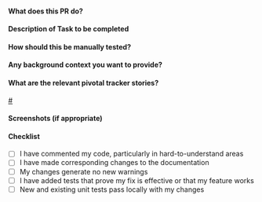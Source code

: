 #### What does this PR do?



#### Description of Task to be completed



#### How should this be manually tested?



#### Any background context you want to provide?



#### What are the relevant pivotal tracker stories?

[#<id>](https://www.pivotaltracker.com/n/projects/2316882/<id>)

#### Screenshots (if appropriate)



#### Checklist

- [ ] I have commented my code, particularly in hard-to-understand areas
- [ ] I have made corresponding changes to the documentation
- [ ] My changes generate no new warnings
- [ ] I have added tests that prove my fix is effective or that my feature works
- [ ] New and existing unit tests pass locally with my changes